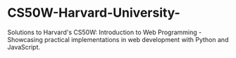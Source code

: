 # CS50W-Harvard-University-
Solutions to Harvard's CS50W: Introduction to Web Programming - Showcasing practical implementations in web development with Python and JavaScript.
